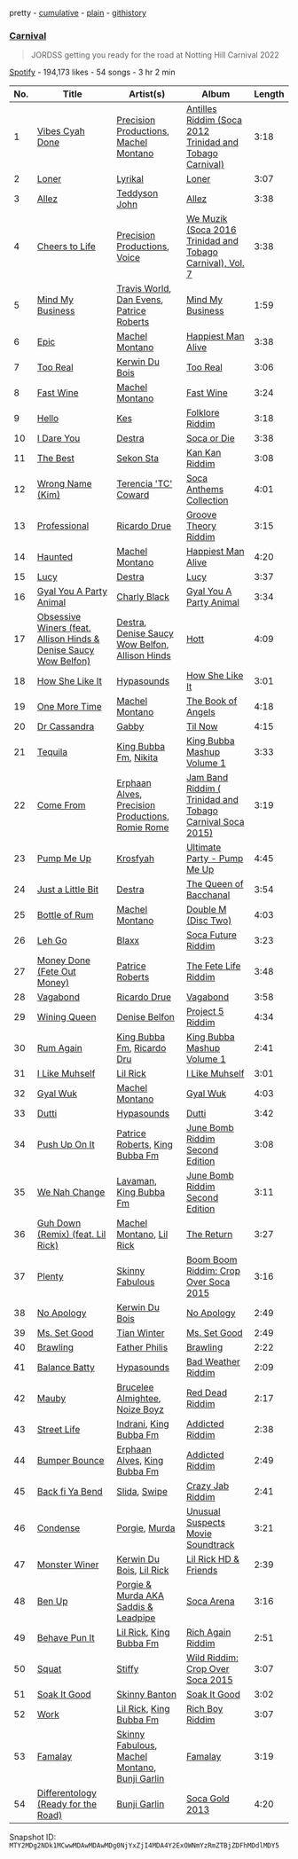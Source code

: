pretty - [cumulative](/playlists/cumulative/37i9dQZF1DX0rM1NjYKMJa.md) - [plain](/playlists/plain/37i9dQZF1DX0rM1NjYKMJa) - [githistory](https://github.githistory.xyz/mackorone/spotify-playlist-archive/blob/main/playlists/plain/37i9dQZF1DX0rM1NjYKMJa)

### [Carnival](https://open.spotify.com/playlist/37i9dQZF1DX0rM1NjYKMJa)

> JORDSS getting you ready for the road at Notting Hill Carnival 2022

[Spotify](https://open.spotify.com/user/spotify) - 194,173 likes - 54 songs - 3 hr 2 min

| No. | Title | Artist(s) | Album | Length |
|---|---|---|---|---|
| 1 | [Vibes Cyah Done](https://open.spotify.com/track/4bItGccKKBrmxKjnzaBTwX) | [Precision Productions](https://open.spotify.com/artist/5selbVFrTsq2rTkqPWrHiA), [Machel Montano](https://open.spotify.com/artist/6wxP7SSzfvi21Cnl8JicdQ) | [Antilles Riddim \(Soca 2012 Trinidad and Tobago Carnival\)](https://open.spotify.com/album/6UZiTsFyDpUdq4Feei6wF7) | 3:18 |
| 2 | [Loner](https://open.spotify.com/track/0qwYiUpcdmTo4bhcCsdS6s) | [Lyrikal](https://open.spotify.com/artist/35KCSzO0sDCLggvo39D9ng) | [Loner](https://open.spotify.com/album/2UyYKTcKCTFi2SxHh9HVGe) | 3:07 |
| 3 | [Allez](https://open.spotify.com/track/6BWzQZyTtpnOQZ3XEUVRnP) | [Teddyson John](https://open.spotify.com/artist/228J5DyE0af9Z5I5ojm0Fp) | [Allez](https://open.spotify.com/album/2dUwESZPtRxC0lLE9Xk2Ax) | 3:38 |
| 4 | [Cheers to Life](https://open.spotify.com/track/1bJODIHmNbgbkQXpH2i3Oo) | [Precision Productions](https://open.spotify.com/artist/5selbVFrTsq2rTkqPWrHiA), [Voice](https://open.spotify.com/artist/61buXyJGplh38VDpEaB2ds) | [We Muzik \(Soca 2016 Trinidad and Tobago Carnival\), Vol\. 7](https://open.spotify.com/album/3xEYJSimdJLjkjGm7euCjW) | 3:38 |
| 5 | [Mind My Business](https://open.spotify.com/track/2VhvSJkmqGQZgJOlMEGHEz) | [Travis World](https://open.spotify.com/artist/5AVAzwpIu9f3H1oegupPCd), [Dan Evens](https://open.spotify.com/artist/5ZbHn0BqI2WtNqto3qUpzK), [Patrice Roberts](https://open.spotify.com/artist/0crMctn4iXaE3XCHpeBkOt) | [Mind My Business](https://open.spotify.com/album/0EtmN8riYVOR5fBI1bplj1) | 1:59 |
| 6 | [Epic](https://open.spotify.com/track/0FgZq5lsz1LU9WOErYPkJs) | [Machel Montano](https://open.spotify.com/artist/6wxP7SSzfvi21Cnl8JicdQ) | [Happiest Man Alive](https://open.spotify.com/album/02k2QWeNbeWaHf7t7fJBYf) | 3:38 |
| 7 | [Too Real](https://open.spotify.com/track/3FkqGyIPfz7cn5B8W9sVdG) | [Kerwin Du Bois](https://open.spotify.com/artist/1yzePBgnaJhaFDpgt7MpxA) | [Too Real](https://open.spotify.com/album/0ZNQstQ0ahvsAWzB5c0xoR) | 3:06 |
| 8 | [Fast Wine](https://open.spotify.com/track/2RQ2CwHD5mJBox0Hc6HYRc) | [Machel Montano](https://open.spotify.com/artist/6wxP7SSzfvi21Cnl8JicdQ) | [Fast Wine](https://open.spotify.com/album/1mlDPzy4l8LhGVqNEiopIN) | 3:24 |
| 9 | [Hello](https://open.spotify.com/track/3cmdQZ2yzUjtKTedabLjqu) | [Kes](https://open.spotify.com/artist/7E6r9S8qCRfZVCjF1A8do6) | [Folklore Riddim](https://open.spotify.com/album/48nubh7FCkPvIG8DqHdLbm) | 3:18 |
| 10 | [I Dare You](https://open.spotify.com/track/1ATMk6lwjlIXZDf6VmOC3C) | [Destra](https://open.spotify.com/artist/0xMFjTpcN1zaf1ZU5NaNmk) | [Soca or Die](https://open.spotify.com/album/5ST4ZBYwRMZz1A1XbNopvY) | 3:38 |
| 11 | [The Best](https://open.spotify.com/track/7MSjpZ5DdJ2zFWLc285tBs) | [Sekon Sta](https://open.spotify.com/artist/6Jkbr7HmDNtlnBjWL3BdNk) | [Kan Kan Riddim](https://open.spotify.com/album/66FwUGgw5yPa4fql5ZtKkx) | 3:08 |
| 12 | [Wrong Name \(Kim\)](https://open.spotify.com/track/6lyaHbGxeVq6DoH8D65szo) | [Terencia 'TC' Coward](https://open.spotify.com/artist/5YcZ5qknQkxdgfU4stOJl9) | [Soca Anthems Collection](https://open.spotify.com/album/2KDXP3Iw7QWcSbH4KHVjAC) | 4:01 |
| 13 | [Professional](https://open.spotify.com/track/1WuQX6qDFiHCJY57k97H73) | [Ricardo Drue](https://open.spotify.com/artist/1YxLPEyDduTjPEBWKA2BmF) | [Groove Theory Riddim](https://open.spotify.com/album/2jkk3TNT0t3HJlFhbeiyfn) | 3:15 |
| 14 | [Haunted](https://open.spotify.com/track/6Em6PEG03s2qGhz9KbR7Wu) | [Machel Montano](https://open.spotify.com/artist/6wxP7SSzfvi21Cnl8JicdQ) | [Happiest Man Alive](https://open.spotify.com/album/02k2QWeNbeWaHf7t7fJBYf) | 4:20 |
| 15 | [Lucy](https://open.spotify.com/track/2zv0upVrI1IpCVyyIlYzuP) | [Destra](https://open.spotify.com/artist/0xMFjTpcN1zaf1ZU5NaNmk) | [Lucy](https://open.spotify.com/album/3sy9XOjdn0JDGvqfknypgG) | 3:37 |
| 16 | [Gyal You A Party Animal](https://open.spotify.com/track/7rj8aNwZqTvrUeLlAyNWtZ) | [Charly Black](https://open.spotify.com/artist/5sK8BsvyDl4TFA6KaBf8or) | [Gyal You A Party Animal](https://open.spotify.com/album/0eCvXdGhFxgjB4yyDEHoff) | 3:34 |
| 17 | [Obsessive Winers \(feat\. Allison Hinds & Denise Saucy Wow Belfon\)](https://open.spotify.com/track/6AecXpiNETPxolGCC6Z5YU) | [Destra](https://open.spotify.com/artist/0xMFjTpcN1zaf1ZU5NaNmk), [Denise Saucy Wow Belfon](https://open.spotify.com/artist/7pkAZyqc9CrB8e0XUORX97), [Allison Hinds](https://open.spotify.com/artist/7bLqFPAofYJYLqR0PiWVv8) | [Hott](https://open.spotify.com/album/6UmHPmyCXoQMbCvVu1cRYb) | 4:09 |
| 18 | [How She Like It](https://open.spotify.com/track/300GbHKFjB7jL4aegxIFcC) | [Hypasounds](https://open.spotify.com/artist/3ukVr8bbF0HUXtqjI7uxHF) | [How She Like It](https://open.spotify.com/album/5a7HKhVmU3fP9iYF1OGglC) | 3:01 |
| 19 | [One More Time](https://open.spotify.com/track/4XX367jiFojdOruA2fAJe0) | [Machel Montano](https://open.spotify.com/artist/6wxP7SSzfvi21Cnl8JicdQ) | [The Book of Angels](https://open.spotify.com/album/2a5ZeVoFt7vhiHqtoPBp40) | 4:18 |
| 20 | [Dr Cassandra](https://open.spotify.com/track/1Z26eeelZV7txnP7GVSksr) | [Gabby](https://open.spotify.com/artist/4WSVq8tRn39MS2agWMJKHq) | [Til Now](https://open.spotify.com/album/4ESffqtJAuhY2eeQ72QkES) | 4:15 |
| 21 | [Tequila](https://open.spotify.com/track/7AbMPYPF9FQYRuAybt9ovb) | [King Bubba Fm](https://open.spotify.com/artist/5c0GuKNlRiK90pq5FPaR78), [Nikita](https://open.spotify.com/artist/0UCa56b7hiX05ZWC5BH2zo) | [King Bubba Mashup Volume 1](https://open.spotify.com/album/5LnZJFfnBfjKfdDEiYPRo2) | 3:33 |
| 22 | [Come From](https://open.spotify.com/track/5mnvT1WGJNnl8snUyBHoAz) | [Erphaan Alves](https://open.spotify.com/artist/7JCisiTi3MGNkDHIXuEf0w), [Precision Productions](https://open.spotify.com/artist/5selbVFrTsq2rTkqPWrHiA), [Romie Rome](https://open.spotify.com/artist/59PYxLGoNDVBMcvDnzfG3V) | [Jam Band Riddim \( Trinidad and Tobago Carnival Soca 2015\)](https://open.spotify.com/album/7AH12cPfnqThnPNyDhV2fy) | 3:19 |
| 23 | [Pump Me Up](https://open.spotify.com/track/2Y5HQolNeqkwFXokC0ANta) | [Krosfyah](https://open.spotify.com/artist/3uQVuPVfmrKurJ95xoL5DA) | [Ultimate Party \- Pump Me Up](https://open.spotify.com/album/5Js10UyFFBh7Zpiw8pWzy3) | 4:45 |
| 24 | [Just a Little Bit](https://open.spotify.com/track/4swKkhCf3hmiXEFYFnUs5w) | [Destra](https://open.spotify.com/artist/0xMFjTpcN1zaf1ZU5NaNmk) | [The Queen of Bacchanal](https://open.spotify.com/album/44QIIHlkSUVu4ytLjXIrH3) | 3:54 |
| 25 | [Bottle of Rum](https://open.spotify.com/track/7nwiWG62G7ih8V9yAxuOSR) | [Machel Montano](https://open.spotify.com/artist/6wxP7SSzfvi21Cnl8JicdQ) | [Double M \(Disc Two\)](https://open.spotify.com/album/0p1j9KRFqXmrd1ACY8G0tl) | 4:03 |
| 26 | [Leh Go](https://open.spotify.com/track/0QMMShvfoWeOZeJ7cFd5ck) | [Blaxx](https://open.spotify.com/artist/5ix3RWfREDkS8yiuklSrjM) | [Soca Future Riddim](https://open.spotify.com/album/71tQ5QyzHeepktxNLW4Xbm) | 3:23 |
| 27 | [Money Done \(Fete Out Money\)](https://open.spotify.com/track/3deTCIC5bsEidpkQerVJZy) | [Patrice Roberts](https://open.spotify.com/artist/0crMctn4iXaE3XCHpeBkOt) | [The Fete Life Riddim](https://open.spotify.com/album/7zWBQDftaBSfXX48PJCTtw) | 3:48 |
| 28 | [Vagabond](https://open.spotify.com/track/6STKwZQQ0da003b3KHTlEL) | [Ricardo Drue](https://open.spotify.com/artist/1YxLPEyDduTjPEBWKA2BmF) | [Vagabond](https://open.spotify.com/album/2onJp2lhpNNcQgThvC6uLz) | 3:58 |
| 29 | [Wining Queen](https://open.spotify.com/track/03IRnxnT392N97EUGZ9eIw) | [Denise Belfon](https://open.spotify.com/artist/20rSjugHQ6CwKR44JnteQf) | [Project 5 Riddim](https://open.spotify.com/album/3Kqmyo4COzX5mV9Gph2f5b) | 4:34 |
| 30 | [Rum Again](https://open.spotify.com/track/105E8YmCKG9IVe5Q7XfoCw) | [King Bubba Fm](https://open.spotify.com/artist/5c0GuKNlRiK90pq5FPaR78), [Ricardo Dru](https://open.spotify.com/artist/45jEPCtaXMjuQqIX8X0KyU) | [King Bubba Mashup Volume 1](https://open.spotify.com/album/5LnZJFfnBfjKfdDEiYPRo2) | 2:41 |
| 31 | [I Like Muhself](https://open.spotify.com/track/6gOAlgNHMtXc6caBVFhQNw) | [Lil Rick](https://open.spotify.com/artist/1qKzKUnuQsjB83hBZffoq0) | [I Like Muhself](https://open.spotify.com/album/1CIkJPiIT261NY31V6OpG7) | 3:01 |
| 32 | [Gyal Wuk](https://open.spotify.com/track/5kWcmHxrGEtKvMwyfnpFUD) | [Machel Montano](https://open.spotify.com/artist/6wxP7SSzfvi21Cnl8JicdQ) | [Gyal Wuk](https://open.spotify.com/album/0m27yWzpS8ixpW7VJZebHT) | 4:03 |
| 33 | [Dutti](https://open.spotify.com/track/6QZAHS9Y3Wxwf17TticoZg) | [Hypasounds](https://open.spotify.com/artist/3ukVr8bbF0HUXtqjI7uxHF) | [Dutti](https://open.spotify.com/album/5q31gy0ALAcKWLZsP6kqYw) | 3:42 |
| 34 | [Push Up On It](https://open.spotify.com/track/2NIMLh4rXeOirRfzXoo7f7) | [Patrice Roberts](https://open.spotify.com/artist/0crMctn4iXaE3XCHpeBkOt), [King Bubba Fm](https://open.spotify.com/artist/5c0GuKNlRiK90pq5FPaR78) | [June Bomb Riddim Second Edition](https://open.spotify.com/album/3z2qE4Oo8sn88sc0f65JHb) | 3:08 |
| 35 | [We Nah Change](https://open.spotify.com/track/2WFyWkpv8G33SdIqqlmTN4) | [Lavaman](https://open.spotify.com/artist/5UiYnbo5CfmFEgLGCmzqdh), [King Bubba Fm](https://open.spotify.com/artist/5c0GuKNlRiK90pq5FPaR78) | [June Bomb Riddim Second Edition](https://open.spotify.com/album/3z2qE4Oo8sn88sc0f65JHb) | 3:11 |
| 36 | [Guh Down \(Remix\) \(feat\. Lil Rick\)](https://open.spotify.com/track/0fZ8ZJbCcGgiHBVN7TQIk3) | [Machel Montano](https://open.spotify.com/artist/6wxP7SSzfvi21Cnl8JicdQ), [Lil Rick](https://open.spotify.com/artist/1qKzKUnuQsjB83hBZffoq0) | [The Return](https://open.spotify.com/album/4T4qIeRhgBXcGoY5Sc18oq) | 3:27 |
| 37 | [Plenty](https://open.spotify.com/track/20HqTuRHjDu5dRlCgadjDQ) | [Skinny Fabulous](https://open.spotify.com/artist/56BHYURgbka2nQbBy8XZ3x) | [Boom Boom Riddim: Crop Over Soca 2015](https://open.spotify.com/album/0szoz2wy5NdBSEiy2wV6vE) | 3:16 |
| 38 | [No Apology](https://open.spotify.com/track/5HxPAd9PWcmSz55INDqx1W) | [Kerwin Du Bois](https://open.spotify.com/artist/1yzePBgnaJhaFDpgt7MpxA) | [No Apology](https://open.spotify.com/album/4xBzYe6nv1n6vLXYAD1awh) | 2:49 |
| 39 | [Ms\. Set Good](https://open.spotify.com/track/7LiWEhukBY7gzodjcETlCj) | [Tian Winter](https://open.spotify.com/artist/019YBZW6hODw8rJCH8msLh) | [Ms\. Set Good](https://open.spotify.com/album/3Jvsf9cgcP1N3qdCCKUWbe) | 2:49 |
| 40 | [Brawling](https://open.spotify.com/track/7eShbgIo5bNdQEiJqLqSL0) | [Father Philis](https://open.spotify.com/artist/4VF0sdPSFLYdVWF6FRK6OK) | [Brawling](https://open.spotify.com/album/27rxALdXIGntWuHTG7bkMz) | 2:22 |
| 41 | [Balance Batty](https://open.spotify.com/track/08idWwtNgy9reI43iQESl7) | [Hypasounds](https://open.spotify.com/artist/3ukVr8bbF0HUXtqjI7uxHF) | [Bad Weather Riddim](https://open.spotify.com/album/6CHIwBQUCHPWzrPnXgBrfv) | 2:09 |
| 42 | [Mauby](https://open.spotify.com/track/1j2NYvSy8x3JpZpC8znlqT) | [Brucelee Almightee](https://open.spotify.com/artist/5nTBHpVtt3GQnpAnoSnGEj), [Noize Boyz](https://open.spotify.com/artist/2VXAG9lFkTIR1L4bfVE0mM) | [Red Dead Riddim](https://open.spotify.com/album/6pIAYVZKOC6T4e968AlhP8) | 2:17 |
| 43 | [Street Life](https://open.spotify.com/track/6Q3XQbNtmMDxGprFC2GyRz) | [Indrani](https://open.spotify.com/artist/49q79dEhpd4EmZ6TVsrhsN), [King Bubba Fm](https://open.spotify.com/artist/5c0GuKNlRiK90pq5FPaR78) | [Addicted Riddim](https://open.spotify.com/album/4ygwOi8hXOYGhtVvTTNboa) | 2:38 |
| 44 | [Bumper Bounce](https://open.spotify.com/track/2uDRrhOnH8Z6enqbr3OFxJ) | [Erphaan Alves](https://open.spotify.com/artist/7JCisiTi3MGNkDHIXuEf0w), [King Bubba Fm](https://open.spotify.com/artist/5c0GuKNlRiK90pq5FPaR78) | [Addicted Riddim](https://open.spotify.com/album/4ygwOi8hXOYGhtVvTTNboa) | 2:49 |
| 45 | [Back fi Ya Bend](https://open.spotify.com/track/4zONZeMPohpfYKRS5ZcfEy) | [Slida](https://open.spotify.com/artist/6jVcGDOeirqWdPibftmz59), [Swipe](https://open.spotify.com/artist/2JqBF24fv5PW0MzOrT1nEN) | [Crazy Jab Riddim](https://open.spotify.com/album/5EUuRXy815ScvFgfBatkRs) | 2:41 |
| 46 | [Condense](https://open.spotify.com/track/3Sr3C9U0xhEiRB0Mv57Ps3) | [Porgie](https://open.spotify.com/artist/4ciVltJOzgwz17XF0FItPJ), [Murda](https://open.spotify.com/artist/06HUwOHnsgjtP7F2CidMlq) | [Unusual Suspects Movie Soundtrack](https://open.spotify.com/album/4QTUv91l5fngCP0dXy9rHk) | 3:21 |
| 47 | [Monster Winer](https://open.spotify.com/track/4iwgHervV6fHIgocAOJuGC) | [Kerwin Du Bois](https://open.spotify.com/artist/1yzePBgnaJhaFDpgt7MpxA), [Lil Rick](https://open.spotify.com/artist/1qKzKUnuQsjB83hBZffoq0) | [Lil Rick HD & Friends](https://open.spotify.com/album/4NkaIWh2F7u6nTRvK5UFVb) | 2:39 |
| 48 | [Ben Up](https://open.spotify.com/track/2NwF8ZU6v0n5mX0ibS65WS) | [Porgie & Murda AKA Saddis & Leadpipe](https://open.spotify.com/artist/796drU5SHT3AFzGuTFTAdc) | [Soca Arena](https://open.spotify.com/album/0wbr96EqJyBavJh9ygHSwI) | 3:16 |
| 49 | [Behave Pun It](https://open.spotify.com/track/56AjWZnckGDACRkOOQSYIz) | [Lil Rick](https://open.spotify.com/artist/1qKzKUnuQsjB83hBZffoq0), [King Bubba Fm](https://open.spotify.com/artist/5c0GuKNlRiK90pq5FPaR78) | [Rich Again Riddim](https://open.spotify.com/album/1r9y31DgkTYfBh7z7xhJh3) | 2:51 |
| 50 | [Squat](https://open.spotify.com/track/5KiRVCgtwnInmUfG5J7n8o) | [Stiffy](https://open.spotify.com/artist/41GDM2jlEjx9lwcSykgdHh) | [Wild Riddim: Crop Over Soca 2015](https://open.spotify.com/album/4LPJg09gqZ3mknazbhebcB) | 3:07 |
| 51 | [Soak It Good](https://open.spotify.com/track/0wfBV1srBNO2dRyWL1BxS9) | [Skinny Banton](https://open.spotify.com/artist/17mmOxzEgy1HQsEhsXvcO6) | [Soak It Good](https://open.spotify.com/album/5B7LBGOBJYMIEfAldCeFDD) | 3:02 |
| 52 | [Work](https://open.spotify.com/track/7nZLPs5WXYiIrJEp7nV1CJ) | [Lil Rick](https://open.spotify.com/artist/1qKzKUnuQsjB83hBZffoq0), [King Bubba Fm](https://open.spotify.com/artist/5c0GuKNlRiK90pq5FPaR78) | [Rich Boy Riddim](https://open.spotify.com/album/1SmHncG7JMI4siXksfCbII) | 3:07 |
| 53 | [Famalay](https://open.spotify.com/track/2XRkyBiKyHPyJ0krDmK4MA) | [Skinny Fabulous](https://open.spotify.com/artist/56BHYURgbka2nQbBy8XZ3x), [Machel Montano](https://open.spotify.com/artist/6wxP7SSzfvi21Cnl8JicdQ), [Bunji Garlin](https://open.spotify.com/artist/6nPHDCN7qmxO86eN1grP54) | [Famalay](https://open.spotify.com/album/6ZhAG5mWqLEq3ZB3C1dx5q) | 3:19 |
| 54 | [Differentology \(Ready for the Road\)](https://open.spotify.com/track/5YpYgWoPaMjn8qcr8MCjGb) | [Bunji Garlin](https://open.spotify.com/artist/6nPHDCN7qmxO86eN1grP54) | [Soca Gold 2013](https://open.spotify.com/album/5IUSWCDg7mjjflea2V86mC) | 4:20 |

Snapshot ID: `MTY2MDg2NDk1MCwwMDAwMDAwMDg0NjYxZjI4MDA4Y2ExOWNmYzRmZTBjZDFhMDdlMDY5`
